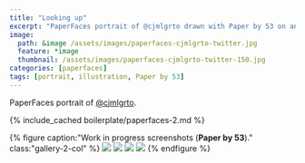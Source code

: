 ```yaml
---
title: "Looking up"
excerpt: "PaperFaces portrait of @cjmlgrto drawn with Paper by 53 on an iPad."
image: 
  path: &image /assets/images/paperfaces-cjmlgrto-twitter.jpg 
  feature: *image
  thumbnail: /assets/images/paperfaces-cjmlgrto-twitter-150.jpg
categories: [paperfaces]
tags: [portrait, illustration, Paper by 53]
---
```


PaperFaces portrait of <a href="https://twitter.com/cjmlgrto">@cjmlgrto</a>.

{% include_cached boilerplate/paperfaces-2.md %}

{% figure caption:"Work in progress screenshots (**Paper by 53**)." class:"gallery-2-col" %}
[![](/assets/images/paperfaces-cjmlgrto-process-1-600.jpg)](/assets/images/paperfaces-cjmlgrto-process-1-lg.jpg)
[![](/assets/images/paperfaces-cjmlgrto-process-2-600.jpg)](/assets/images/paperfaces-cjmlgrto-process-2-lg.jpg)
[![](/assets/images/paperfaces-cjmlgrto-process-3-600.jpg)](/assets/images/paperfaces-cjmlgrto-process-3-lg.jpg)
[![](/assets/images/paperfaces-cjmlgrto-process-4-600.jpg)](/assets/images/paperfaces-cjmlgrto-process-4-lg.jpg)
{% endfigure %}
